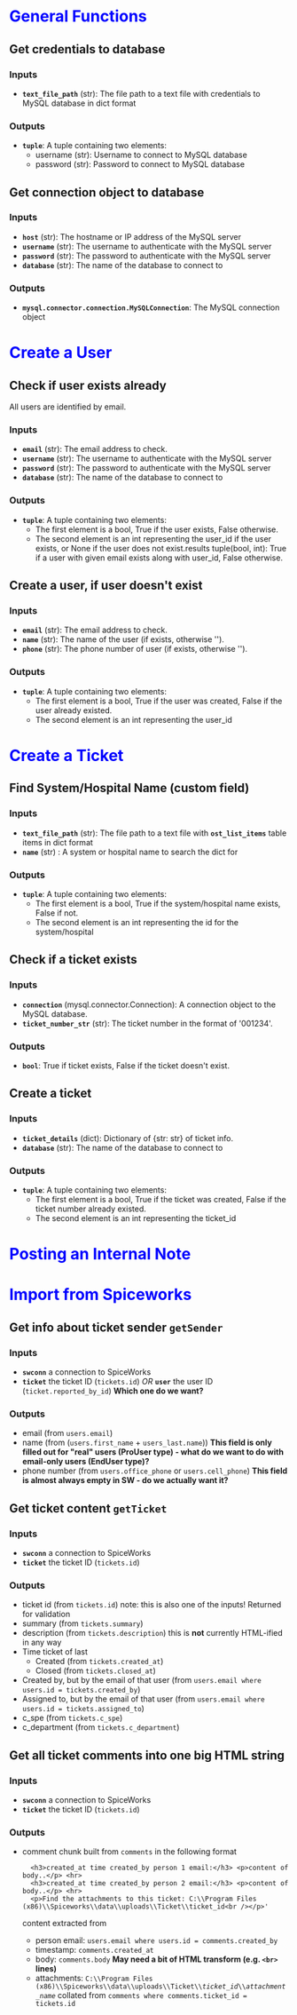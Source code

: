 # <span style ="color:blue">**General Functions**</span>

## Get credentials to database

### Inputs

- **`text_file_path`** (str): The file path to a text file with credentials to MySQL database in dict format

### Outputs

- **`tuple`**: A tuple containing two elements:
    - username (str): Username to connect to MySQL database
    - password (str): Password to connect to MySQL database

## Get connection object to database

### Inputs

- **`host`** (str): The hostname or IP address of the MySQL server
- **`username`** (str): The username to authenticate with the MySQL server
- **`password`** (str): The password to authenticate with the MySQL server
- **`database`**  (str): The name of the database to connect to 

### Outputs

- **`mysql.connector.connection.MySQLConnection`**: The MySQL connection object 


# <span style="color:blue">**Create a User**</span>

## Check if user exists already

All users are identified by email.

### Inputs

- **`email`** (str): The email address to check.
- **`username`** (str): The username to authenticate with the MySQL server
- **`password`** (str): The password to authenticate with the MySQL server
- **`database`**  (str): The name of the database to connect to 

### Outputs

- **`tuple`**: A tuple containing two elements:
    - The first element is a bool, True if the user exists, False otherwise.
    - The second element is an int representing the user_id if the user exists,
        or None if the user does not exist.results tuple(bool, int): True if a user with given email exists along with user_id, False otherwise.

## Create a user, if user doesn't exist

### Inputs

- **`email`** (str): The email address to check.
- **`name`** (str): The name of the user (if exists, otherwise '').
- **`phone`** (str): The phone number of user (if exists, otherwise '').

### Outputs

- **`tuple`**: A tuple containing two elements:
    - The first element is a bool, True if the user was created, False if the user already existed.
    - The second element is an int representing the user_id 

# <span style="color:blue">**Create a Ticket**</span>

## Find System/Hospital Name (custom field)

### Inputs

- **`text_file_path`** (str): The file path to a text file with **`ost_list_items`** table items in dict format
- **`name`** (str) : A system or hospital name to search the dict for

### Outputs

- **`tuple`**: A tuple containing two elements:
    - The first element is a bool, True if the system/hospital name exists, False if not.
    - The second element is an int representing the id for the system/hospital

## Check if a ticket exists

### Inputs

- **`connection`** (mysql.connector.Connection): A connection object to the MySQL database.
- **`ticket_number_str`** (str): The ticket number in the format of '001234'.

### Outputs

- **`bool`**: True if ticket exists, False if the ticket doesn't exist.

## Create a ticket

### Inputs

- **`ticket_details`** (dict): Dictionary of {str: str} of ticket info.
- **`database`**  (str): The name of the database to connect to 

### Outputs

- **`tuple`**: A tuple containing two elements:
    - The first element is a bool, True if the ticket was created, False if the ticket number already existed.
    - The second element is an int representing the ticket_id 

# <span style="color:blue">**Posting an Internal Note**</span>





# <span style ="color:blue">**Import from Spiceworks**</span>

## Get info about ticket sender `getSender`

### Inputs

- **`swconn`** a connection to SpiceWorks
- **`ticket`** the ticket ID (`tickets.id`) *OR* **`user`** the user ID (`ticket.reported_by_id`) **Which one do we want?**

### Outputs

- email (from `users.email`)
- name (from (`users.first_name` + `users_last.name`)) **This field is only filled out for "real" users (ProUser type) - what do we want to do with email-only users (EndUser type)?**
- phone number (from `users.office_phone` or `users.cell_phone`) **This field is almost always empty in SW - do we actually want it?**

## Get ticket content `getTicket`

### Inputs

- **`swconn`** a connection to SpiceWorks
- **`ticket`** the ticket ID (`tickets.id`)

### Outputs

- ticket id (from `tickets.id`) note: this is also one of the inputs! Returned for validation
- summary (from `tickets.summary`)
- description (from `tickets.description`) this is **not** currently HTML-ified in any way
- Time ticket of last
    - Created (from `tickets.created_at`)
    - Closed (from `tickets.closed_at`)
- Created by, but by the email of that user (from `users.email where users.id = tickets.created_by`)
- Assigned to, but by the email of that user (from `users.email where users.id = tickets.assigned_to`)
- c_spe (from `tickets.c_spe`)
- c_department (from `tickets.c_department`)

## Get all ticket comments into one big HTML string

### Inputs

- **`swconn`** a connection to SpiceWorks
- **`ticket`** the ticket ID (`tickets.id`)

### Outputs

- comment chunk built from `comments` in the following format

        <h3>created_at time created_by person 1 email:</h3> <p>content of body..</p> <hr>
        <h3>created_at time created_by person 2 email:</h3> <p>content of body..</p> <hr>
        <p>Find the attachments to this ticket: C:\\Program Files (x86)\\Spiceworks\\data\\uploads\\Ticket\\ticket_id<br /></p>'

  content extracted from
    - person email: `users.email where users.id = comments.created_by`
    - timestamp: `comments.created_at`
    - body: `comments.body` **May need a bit of HTML transform (e.g. `<br>` lines)**
    - attachments: `C:\\Program Files (x86)\\Spiceworks\\data\\uploads\\Ticket\\`*`ticket_id`*`\\`_`attachment_name`_
  collated from `comments where comments.ticket_id = tickets.id`